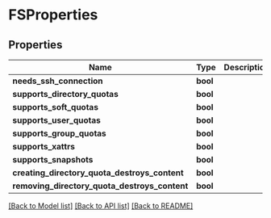 # FSProperties


## Properties

Name | Type | Description | Notes
------------ | ------------- | ------------- | -------------
**needs_ssh_connection** | **bool** |  | 
**supports_directory_quotas** | **bool** |  | 
**supports_soft_quotas** | **bool** |  | 
**supports_user_quotas** | **bool** |  | 
**supports_group_quotas** | **bool** |  | 
**supports_xattrs** | **bool** |  | 
**supports_snapshots** | **bool** |  | 
**creating_directory_quota_destroys_content** | **bool** |  | 
**removing_directory_quota_destroys_content** | **bool** |  | 

[[Back to Model list]](../README.md#models) [[Back to API list]](../README.md#api-endpoints) [[Back to README]](../README.md)


